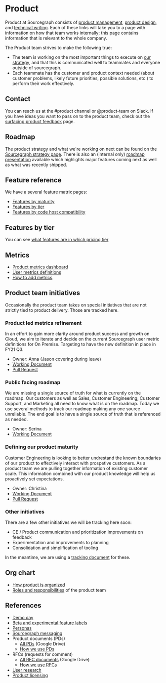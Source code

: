 # Product

Product at Sourcegraph consists of [product management](product_management/index.md), [product design](design/index.md), and [technical writing](technical_writing/index.md). Each of these links will take you to a page with information on how that team works internally; this page contains information that is relevant to the whole company.

The Product team strives to make the following true:

- The team is working on the most important things to execute on [our strategy](../company/strategy/index.md), and that this is communicated well to teammates and everyone outside of sourcegraph.
- Each teammate has the customer and product context needed (about customer problems, likely future priorities, possible solutions, etc.) to perform their work effectively.

## Contact

You can reach us at the #product channel or @product-team on Slack. If you have ideas you want to pass on to the product team, check out the [surfacing product feedback](surfacing_product_feedback.md) page.

## Roadmap

The product strategy and what we're working on next can be found on the [Sourcegraph strategy page](../company/strategy/index.md). There is also an (internal only) [roadmap presentation](https://docs.google.com/presentation/d/1o3R8WUIhzzRz0x5laTwVcizOzVWrMBe5MCAz74H45Ss/edit#slide=id.gf131fe1596_2_7) available which highlights major features coming next as well as what was recently shipped.

## Feature reference

We have a several feature matrix pages:

- [Features by maturity](features_maturity.md)
- [Features by tier](features_tiers.md)
- [Features by code host compatibility](features_compatibility.md)

## Features by tier

You can see [what features are in which pricing tier](features_by_tier.md)

## Metrics

- [Product metrics dashboard](https://sourcegraph.looker.com/dashboards/127)
- [User metrics definitions](../bizops/user_definitions.md)
- [How to add metrics](../bizops/analytics.md#How-to)

## Product team initiatives

Occasionally the product team takes on special initiatives that are not strictly tied to product delivery. Those are tracked here.

### Product led metrics refinement

In an effort to gain more clarity around product success and growth on Cloud, we aim to iterate and decide on the current Sourcegraph user metric definitions for On Premise. Targeting to have the new definition in place in FY21 Q3.

- Owner: Anna (Jason covering during leave)
- [Working Document](https://docs.google.com/document/d/1o0dLmdRRI6uWIuAg_8VQw25KnTM1CBDKKR2K91SxpAI/edit#)
- [Pull Request](https://github.com/sourcegraph/about/pull/4521)

### Public facing roadmap

We are missing a single source of truth for what is currently on the roadmap. Our customers as well as Sales, Customer Engineering, Customer Support, and Marketing all need to know what is on the roadmap. Today we use several methods to track our roadmap making any one source unreliable. The end goal is to have a single source of truth that is referenced as needed.

- Owner: Serina
- [Working Document](https://docs.google.com/document/d/1dsJ_0aXyPTE-vUDR9fIwVYEq1UBYN-rtH75qtI91pdg/edit#)

### Defining our product maturity

Customer Engineering is looking to better undrestand the known boundaries of our product to effectively interact with prospetive customers. As a product team we are pulling together information of existing customer scale. This information combined with our product knowledge will help us proactively set expectations.

- Owner: Christina
- [Working Document](https://docs.google.com/spreadsheets/d/101JXaau2EPvi322AOFmNeoeuXSJqlruD8gBBsHl1fmI/edit#gid=0)
- [Pull Request](https://github.com/sourcegraph/about/pull/4617)

### Other initiatives

There are a few other initiatives we will be tracking here soon:

- CE / Product communication and prioritization improvements on feedback
- Experimentation and improvements to planning
- Consolidation and simplification of tooling

In the meantime, we are using a [tracking document](https://docs.google.com/document/d/1ezjeAV2wnUKfXQjHE-Cy9eZ7i4HX2mty1zuE4VcGGGo/edit#) for these.

## Org chart

- [How product is organized](product_org.md)
- [Roles and responsibilities](roles/index.md) of the product team

## References

- [Demo day](./demo_day.md)
- [Beta and experimental feature labels](./beta_and_experimental_feature_labels.md)
- [Personas](../marketing/personas.md)
- [Sourcegraph messaging](../marketing/messaging.md)
- Product documents (PDs)
  - [All PDs](https://drive.google.com/drive/folders/1UbuN9izpTj7ppJiduKI5tid8GEFuAiEx) (Google Drive)
  - [How we use PDs](product_documents.md)
- RFCs (requests for comment)
  - [All RFC documents](https://drive.google.com/drive/folders/1zP3FxdDlcSQGC1qvM9lHZRaHH4I9Jwwa) (Google Drive)
  - [How we use RFCs](../communication/rfcs/index.md)
- [User research](./user_research/index.md)
- [Product licensing](licensing.md)
